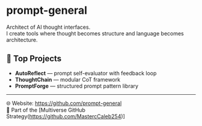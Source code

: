 # prompt-general


Architect of AI thought interfaces.  
I create tools where thought becomes structure and language becomes architecture.

## 🧩 Top Projects
- **AutoReflect** — prompt self-evaluator with feedback loop
- **ThoughtChain** — modular CoT framework
- **PromptForge** — structured prompt pattern library

---

🌐 Website: https://github.com/prompt-general  
🔗 Part of the [Multiverse GitHub Strategy(https://github.com/MastercCaleb254)]
